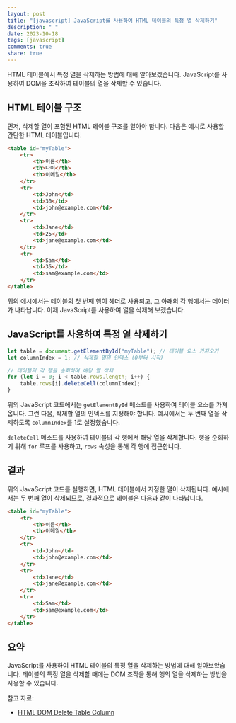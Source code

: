 ```yaml
---
layout: post
title: "[javascript] JavaScript를 사용하여 HTML 테이블의 특정 열 삭제하기"
description: " "
date: 2023-10-18
tags: [javascript]
comments: true
share: true
---
```


HTML 테이블에서 특정 열을 삭제하는 방법에 대해 알아보겠습니다. JavaScript를 사용하여 DOM을 조작하여 테이블의 열을 삭제할 수 있습니다.

## HTML 테이블 구조

먼저, 삭제할 열이 포함된 HTML 테이블 구조를 알아야 합니다. 다음은 예시로 사용할 간단한 HTML 테이블입니다.

```html
<table id="myTable">
    <tr>
        <th>이름</th>
        <th>나이</th>
        <th>이메일</th>
    </tr>
    <tr>
        <td>John</td>
        <td>30</td>
        <td>john@example.com</td>
    </tr>
    <tr>
        <td>Jane</td>
        <td>25</td>
        <td>jane@example.com</td>
    </tr>
    <tr>
        <td>Sam</td>
        <td>35</td>
        <td>sam@example.com</td>
    </tr>
</table>
```

위의 예시에서는 테이블의 첫 번째 행이 헤더로 사용되고, 그 아래의 각 행에서는 데이터가 나타납니다. 이제 JavaScript를 사용하여 열을 삭제해 보겠습니다.

## JavaScript를 사용하여 특정 열 삭제하기

```javascript
let table = document.getElementById("myTable"); // 테이블 요소 가져오기
let columnIndex = 1; // 삭제할 열의 인덱스 (0부터 시작)

// 테이블의 각 행을 순회하며 해당 열 삭제
for (let i = 0; i < table.rows.length; i++) {
    table.rows[i].deleteCell(columnIndex);
}
```

위의 JavaScript 코드에서는 `getElementById` 메소드를 사용하여 테이블 요소를 가져옵니다. 그런 다음, 삭제할 열의 인덱스를 지정해야 합니다. 예시에서는 두 번째 열을 삭제하도록 `columnIndex`를 1로 설정했습니다.

`deleteCell` 메소드를 사용하여 테이블의 각 행에서 해당 열을 삭제합니다. 행을 순회하기 위해 `for` 루프를 사용하고, `rows` 속성을 통해 각 행에 접근합니다.

## 결과

위의 JavaScript 코드를 실행하면, HTML 테이블에서 지정한 열이 삭제됩니다. 예시에서는 두 번째 열이 삭제되므로, 결과적으로 테이블은 다음과 같이 나타납니다.

```html
<table id="myTable">
    <tr>
        <th>이름</th>
        <th>이메일</th>
    </tr>
    <tr>
        <td>John</td>
        <td>john@example.com</td>
    </tr>
    <tr>
        <td>Jane</td>
        <td>jane@example.com</td>
    </tr>
    <tr>
        <td>Sam</td>
        <td>sam@example.com</td>
    </tr>
</table>
```

## 요약

JavaScript를 사용하여 HTML 테이블의 특정 열을 삭제하는 방법에 대해 알아보았습니다. 테이블의 특정 열을 삭제할 때에는 DOM 조작을 통해 행의 열을 삭제하는 방법을 사용할 수 있습니다.

참고 자료:
- [HTML DOM Delete Table Column](https://www.w3schools.com/jsref/met_tablerow_deletecell.asp)